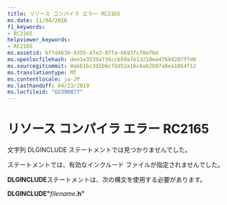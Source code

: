 ```yaml
---
title: リソース コンパイラ エラー RC2165
ms.date: 11/04/2016
f1_keywords:
- RC2165
helpviewer_keywords:
- RC2165
ms.assetid: bf7d4630-9355-47e3-87fa-6693fcf0ef0d
ms.openlocfilehash: dee1e3539a734ccb59a7e13218ea47b94287ffd6
ms.sourcegitcommit: 0ab61bc3d2b6cfbd52a16c6ab2b97a8ea1864f12
ms.translationtype: MT
ms.contentlocale: ja-JP
ms.lasthandoff: 04/23/2019
ms.locfileid: "62399877"
---
```

# <a name="resource-compiler-error-rc2165"></a>リソース コンパイラ エラー RC2165

文字列 DLGINCLUDE ステートメントでは見つかりませんでした。

ステートメントでは、有効なインクルード ファイルが指定されませんでした。

**DLGINCLUDE**ステートメントは、次の構文を使用する必要があります。

**DLGINCLUDE"**<em>filename</em>**.h"**